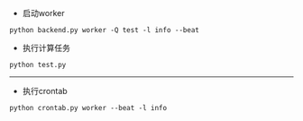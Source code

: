 * 启动worker 

```
python backend.py worker -Q test -l info --beat
```

* 执行计算任务

```
python test.py
```

----

* 执行crontab

```
python crontab.py worker --beat -l info
```
